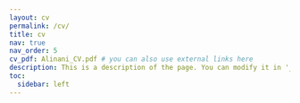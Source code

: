 ```yaml
---
layout: cv
permalink: /cv/
title: cv
nav: true
nav_order: 5
cv_pdf: Alinani_CV.pdf # you can also use external links here
description: This is a description of the page. You can modify it in '_pages/cv.md'. You can also change or remove the top pdf download button.
toc:
  sidebar: left
---
```

